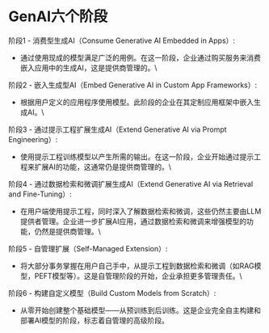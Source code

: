 # GenAI六个阶段

阶段1 - 消费型生成AI（Consume Generative AI Embedded in Apps）:

* 通过使用现成的模型满足广泛的用例。在这一阶段，企业通过购买服务来消费嵌入应用中的生成AI，这是提供商管理的。\


阶段2 - 嵌入生成型AI（Embed Generative AI in Custom App Frameworks）:

* 根据用户定义的应用程序使用模型。此阶段的企业在其定制应用框架中嵌入生成AI。\


阶段3 - 通过提示工程扩展生成AI（Extend Generative AI via Prompt Engineering）:

* 使用提示工程训练模型以产生所需的输出。在这一阶段，企业开始通过提示工程来扩展AI的功能，这通常仍是提供商管理的。\


阶段4 - 通过数据检索和微调扩展生成AI（Extend Generative AI via Retrieval and Fine-Tuning）:

* 在用户端使用提示工程，同时深入了解数据检索和微调，这些仍然主要由LLM提供者管理。企业进一步扩展AI应用，通过数据检索和微调来增强模型的功能，仍然是提供商管理。\


阶段5 - 自管理扩展（Self-Managed Extension）:

* 将大部分事务掌握在用户自己手中，从提示工程到数据检索和微调（如RAG模型，PEFT模型等）。这是自管理阶段的开始，企业承担更多管理责任。\


阶段6 - 构建自定义模型（Build Custom Models from Scratch）:

* 从零开始创建整个基础模型——从预训练到后训练。这是企业完全自主构建和部署AI模型的阶段，标志着自管理的高级阶段。
